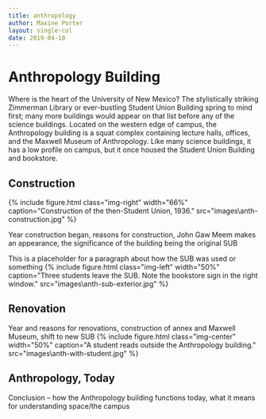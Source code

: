 ```yaml
---
title: anthropology
author: Maxine Porter
layout: single-col
date: 2019-04-10
---
```



# Anthropology Building
Where is the heart of the University of New Mexico? The stylistically striking Zimmerman Library or ever-bustling Student Union Building spring to mind first; many more buildings would appear on that list before any of the science buildings. Located on the western edge of campus, the Anthropology building is a squat complex containing lecture halls, offices, and the Maxwell Museum of Anthropology. Like many science buildings, it has a low profile on campus, but it once housed the Student Union Building and bookstore.

## Construction

{% include figure.html class="img-right" width="66%" caption="Construction of the then-Student Union, 1936." src="images\anth-construction.jpg" %}

Year construction began, reasons for construction, John Gaw Meem makes an appearance, the significance of the building being the original SUB

This is a placeholder for a paragraph about how the SUB was used or something
{% include figure.html class="img-left" width="50%" caption="Three students leave the SUB. Note the bookstore sign in the right window." src="images\anth-sub-exterior.jpg" %}

## Renovation
Year and reasons for renovations, construction of annex and Maxwell Museum, shift to new SUB
{% include figure.html class="img-center" width="50%" caption="A student reads outside the Anthropology building." src="images\anth-with-student.jpg" %}

## Anthropology, Today
Conclusion – how the Anthropology building functions today, what it means for understanding space/the campus


